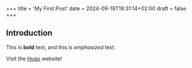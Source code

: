 +++
title = 'My First Post'
date = 2024-09-19T19:31:14+02:00
draft = false
+++
## Introduction

This is **bold** text, and this is *emphasized* text.

Visit the [Hugo](https://gohugo.io) website!